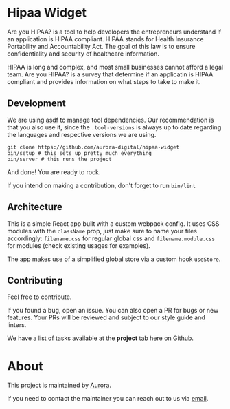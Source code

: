 # Hipaa Widget

Are you HIPAA? is a tool to help developers the entrepreneurs understand if an application is HIPAA compliant. HIPAA stands for Health Insurance Portability and Accountability Act. The goal of this law is to ensure confidentiality and security of healthcare information.

HIPAA is long and complex, and most small businesses cannot afford a legal team. Are you HIPAA? is a survey that determine if an applicatin is HIPAA compliant and provides information on what steps to take to make it.

## Development

We are using [asdf](https://github.com/asdf-vm/asdf) to manage tool
dependencies. Our recommendation is that you also use it, since the
`.tool-versions` is always up to date regarding the languages and respective
versions we are using.

```shell
git clone https://github.com/aurora-digital/hipaa-widget
bin/setup # this sets up pretty much everything
bin/server # this runs the project
```

And done! You are ready to rock.

If you intend on making a contribution, don't forget to run `bin/lint`

## Architecture

This is a simple React app built with a custom webpack config. It uses CSS modules with the `className` prop, just make sure to name your files accordingly: `filename.css` for regular global css and `filename.module.css` for modules (check existing usages for examples).

The app makes use of a simplified global store via a custom hook `useStore`.

## Contributing

Feel free to contribute.

If you found a bug, open an issue. You can also open a PR for bugs or new
features. Your PRs will be reviewed and subject to our style guide and linters.

We have a list of tasks available at the **project** tab here on Github.

[trello]: https://trello.com/b/EKLeaNzU/pessoa
[coc]: https://github.com/justmendes/pessoa/blob/master/CODE_OF_CONDUCT.md

# About

This project is maintained by [Aurora](http://auroradigital.co).

If you need to contact the maintainer you can reach out to us via <a href="mailto:contact@auroradigital.co">email</a>.
